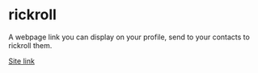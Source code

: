 # rickroll

A webpage link you can display on your profile, send to your contacts to rickroll them.

[Site link](https://rkrl.vercel.app/)